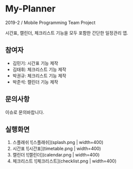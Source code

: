 # My-Planner
2019-2 / Mobile Programming Team Project

시간표, 캘린더, 체크리스트 기능을 모두 포함한 간단한 일정관리 앱.

## 참여자
- 김민기: 시간표 기능 제작
- 김태휘: 체크리스트 기능 제작
- 박권규: 체크리스트 기능 제작
- 박준석: 캘린더 기능 제작

## 문의사항
이슈로 문의바랍니다.

## 실행화면
1. 스플래쉬
![스플래쉬](splash.png | width=400)
2. 시간표
![시간표](timetable.png | width=400)
3. 캘린더
![캘린더](calendar.png | width=400)
4. 체크리스트
![체크리스트](checklist.png | width=400)

